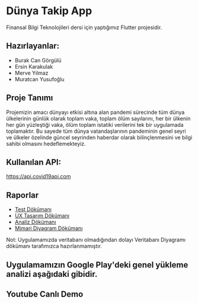# Dünya Takip App

Finansal Bilgi Teknolojileri dersi için yaptığımız Flutter projesidir.

## Hazırlayanlar:

- Burak Can Görgülü
- Ersin Karakulak
- Merve Yılmaz
- Muratcan Yusufoğlu

## Proje Tanımı

Projemizin amacı dünyayı etkisi altına alan pandemi sürecinde tüm dünya ülkelerinin günlük olarak toplam vaka, toplam ölüm  sayılarını, her bir ülkenin her gün yüzleştiği vaka, ölüm toplam istatiki verilerini tek bir uygulamada toplamaktır. Bu sayede tüm dünya vatandaşlarının pandeminin genel seyri ve ülkeler özelinde güncel seyrinden haberdar olarak bilinçlenmesini ve bilgi sahibi olmasını hedeflemekteyiz.

## Kullanılan API: 

https://api.covid19api.com

## Raporlar
- <a href="./docs/test_dokumani.pdf" >Test Dökümanı</a>
- <a href="./docs/ux tasarımı.pdf" >UX Tasarım Dökümanı</a>
- <a href="./docs/ANALİZ DOKÜMANI.pdf" >Analiz Dökümanı</a>
- <a href="./docs/Mimari Diyagram.pdf" >Mimari Diyagram Dökümanı</a>

Not: Uygulamamızda veritabanı olmadığından dolayı Veritabanı Diyagramı dökümanı tarafımızca hazırlanmamıştır. 



## Uygulamamızın Google Play'deki genel yükleme analizi aşağıdaki gibidir.

## Youtube Canlı Demo
